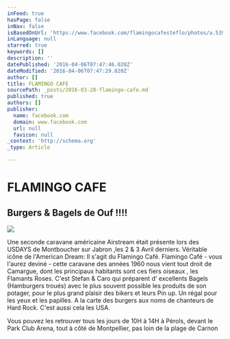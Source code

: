 ```yaml
---
inFeed: true
hasPage: false
inNav: false
isBasedOnUrl: 'https://www.facebook.com/flamingocafesteflo/photos/a.539344789459483.1073741828.533706006690028/839814052745887/?type=3&theater'
inLanguage: null
starred: true
keywords: []
description: ''
datePublished: '2016-04-06T07:47:46.028Z'
dateModified: '2016-04-06T07:47:29.020Z'
author: []
title: FLAMINGO CAFE
sourcePath: _posts/2016-03-28-flamingo-cafe.md
published: true
authors: []
publisher:
  name: facebook.com
  domain: www.facebook.com
  url: null
  favicon: null
_context: 'http://schema.org'
_type: Article

---
```

# FLAMINGO CAFE

## Burgers & Bagels de Ouf !!!!
![](https://s3-us-west-2.amazonaws.com/the-grid-img/p/805c6c06865a7f59571ac9c176d51c8e4b84875b.jpg)

Une seconde caravane américaine Airstream était présente lors des USDAYS de Montboucher sur Jabron ,les 2 & 3 Avril derniers. Véritable icône de l'American Dream: Il s'agit du Flamingo Café. Flamingo Café - vous l'aurez deviné - cette caravane des années 1960 nous vient tout droit de Camargue, dont les principaux habitants sont ces fiers oiseaux , les Flamants Roses. C'est Stefan & Caro qui préparent d' excellents Bagels (Hamburgers troués) avec le plus souvent possible les produits de son potager, pour le plus grand plaisir des bikers et leurs Pin up. Un régal pour les yeux et les papilles. A la carte des burgers aux noms de chanteurs de Hard Rock. C'est aussi cela les USA. 

Vous pouvez les retrouver tous les jours de 10H à 14H à Pérols, devant le Park Club Arena, tout à côté de Montpellier, pas loin de la plage de Carnon